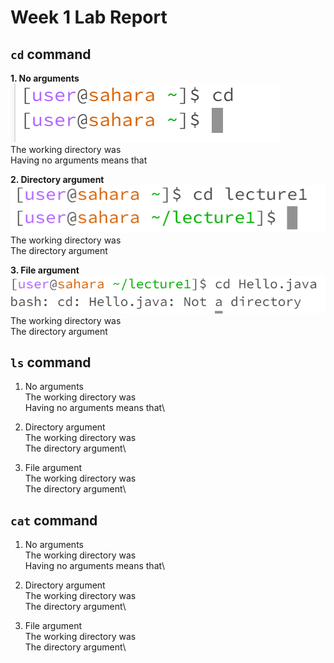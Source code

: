 # Week 1 Lab Report
## `cd` command

**1. No arguments**  
![Image](cdnoargs.PNG)  
The working directory was  
Having no arguments means that  

**2. Directory argument**  
![Image](cddirectoryarg.PNG)  
The working directory was  
The directory argument  

**3. File argument**  
![Image](cdfilearg.PNG)  
The working directory was  
The directory argument  


## `ls` command
1. No arguments\
The working directory was\
Having no arguments means that\

2. Directory argument\
The working directory was\
The directory argument\

3. File argument\
The working directory was\
The directory argument\


## `cat` command
1. No arguments\
The working directory was\
Having no arguments means that\

2. Directory argument\
The working directory was\
The directory argument\

3. File argument\
The working directory was\
The directory argument\


